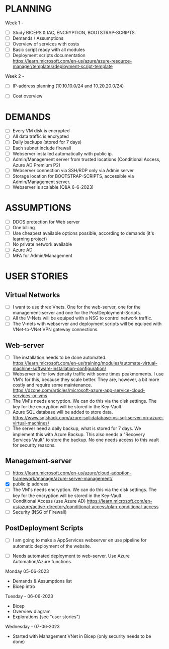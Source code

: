 # PLANNING

Week 1 - 
  - [ ] Study BICEPS & IAC, ENCRYPTION, BOOTSTRAP-SCRIPTS.
  - [ ] Demands / Assumptions
  - [ ] Overview of services with costs
  - [ ] Basic script ready with all modules
  - [ ] Deployment scripts documentation  
        https://learn.microsoft.com/en-us/azure/azure-resource-manager/templates/deployment-script-template 

Week 2 - 
  - [ ] IP-address planning (10.10.10.0/24 and 10.20.20.0/24)
  - [ ] Cost overview


# DEMANDS
  - [ ] Every VM disk is encrypted
  - [ ] All data traffic is encrypted
  - [ ] Daily backups (stored for 7 days)
  - [ ] Each subnet include firewall
  - [ ] Webserver installed automatically with public ip.
  - [ ] Admin/Management server from trusted locations (Conditional Access, Azure AD Premium P2)
  - [ ] Webserver connection via SSH/RDP only via Admin server
  - [ ] Storage location for BOOTSTRAP-SCRIPTS, accessible via Admin/Management server.
  - [ ] Webserver is scalable (Q&A 6-6-2023)
  
# ASSUMPTIONS
  - [ ] DDOS protection for Web server
  - [ ] One billing
  - [ ] Use cheapest available options possible, according to demands (it's learning project)
  - [ ] No private network available
  - [ ] Azure AD 
  - [ ] MFA for Admin/Management

# USER STORIES  
## Virtual Networks
  - [ ] I want to use three Vnets. One for the web-server, one for the management-server and one for the PostDeployment-Scripts.
  - [ ] All the V-Nets will be equiped with a NSG to control network traffic.
  - [ ] The V-nets with webserver and deployment scripts will be equiped with VNet-to-VNet VPN gateway connections.

## Web-server  
  - [ ] The installation needs to be done automated.
        https://learn.microsoft.com/en-us/training/modules/automate-virtual-machine-software-installation-configuration/
  - [ ] Webserver is for low density traffic with some times peakmoments. I use VM's for this, because they scale better. They are, however, a bit more costly and require some maintenance.
        https://dzone.com/articles/microsoft-azure-app-service-cloud-services-or-vms
  - [ ] The VM's needs encryption. We can do this via the disk settings. The key for the encryption will be stored in the Key-Vault.
  - [ ] Azure SQL database will be added to store data.
        https://www.sqlshack.com/azure-sql-database-vs-sql-server-on-azure-virtual-machines/
  - [ ]  The server need a daily backup, what is stored for 7 days. We implement this with Azure Backup. This also needs a "Recovery Services Vault" to store the backup. No one needs access to this vault for security reasons.

## Management-server  
  - [ ] https://learn.microsoft.com/en-us/azure/cloud-adoption-framework/manage/azure-server-management/
  - [x] public ip address
  - [ ] The VM's needs encryption. We can do this via the disk settings. The key for the encryption will be stored in the Key-Vault.
  - [ ] Conditional Access (use Azure AD)
        https://learn.microsoft.com/en-us/azure/active-directory/conditional-access/plan-conditional-access
  - [ ] Security (NSG of Firewall)
    
## PostDeployment Scripts
  - [ ] I am going to make a AppServices webserver en use pipeline for automatic deployment of the website.
  - [ ] Needs automated deployment to web-server. Use Azure Automation/Azure functions.



Monday 05-06-2023
- Demands & Assumptions list
- Bicep intro

Tuesday - 06-06-2023
- Bicep
- Overview diagram
- Explorations (see "user stories")

Wednesday - 07-06-2023
- Started with Management VNet in Bicep (only security needs to be done)


